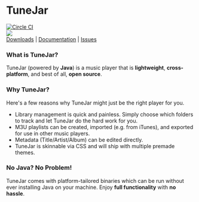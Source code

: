 # TuneJar
[![Circle CI](https://circleci.com/gh/sudiamanj/TuneJar.svg?style=shield)](https://circleci.com/gh/sudiamanj/TuneJar)  
![](https://raw.githubusercontent.com/sudiamanj/TuneJar/master/src/main/resources/img/icon.png)  
[Downloads](https://github.com/sudiamanj/TuneJar/releases) | [Documentation](https://github.com/sudiamanj/TuneJar/wiki) | [Issues](https://github.com/sudiamanj/TuneJar/issues)

### What is TuneJar?
TuneJar (powered by **Java**) is a music player that is **lightweight**, **cross-platform**, and best of all, **open source**.

### Why TuneJar?
Here's a few reasons why TuneJar might just be the right player for you.  

- Library management is quick and painless. Simply choose which folders to track and let TuneJar do the hard work for you.
- M3U playlists can be created, imported (e.g. from iTunes), and exported for use in other music players.
- Metadata (Title/Artist/Album) can be edited directly.
- TuneJar is skinnable via CSS and will ship with multiple premade themes.

### No Java? No Problem!
TuneJar comes with platform-tailored binaries which can be run without ever installing Java on your machine. Enjoy **full functionality** with **no hassle**.
